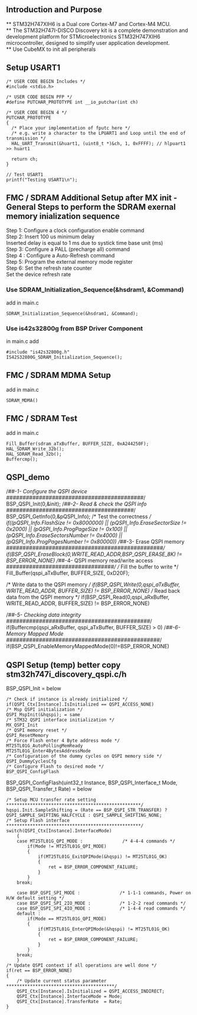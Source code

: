 ## Introduction and Purpose

** STM32H747XIH6 is a Dual core Cortex-M7 and Cortex-M4 MCU.  
** The STM32H747I-DISCO Discovery kit is a complete demonstration and development platform for STMicroelectronics STM32H747XIH6 microcontroller, designed to simplify user application development.   
** Use CubeMX to init all peripherals  

## Setup USART1 

	/* USER CODE BEGIN Includes */
	#include <stdio.h>
	
	/* USER CODE BEGIN PFP */
	#define PUTCHAR_PROTOTYPE int __io_putchar(int ch)

	/* USER CODE BEGIN 4 */
	PUTCHAR_PROTOTYPE
	{
	  /* Place your implementation of fputc here */
	  /* e.g. write a character to the LPUART1 and Loop until the end of transmission */
	  HAL_UART_Transmit(&huart1, (uint8_t *)&ch, 1, 0xFFFF); // hlpuart1 >> huart1

	  return ch;
	}
	
	// Test USART1
	printf("Testing USART1\n");

## FMC / SDRAM Additional Setup after MX init - General Steps to perform the SDRAM exernal memory inialization sequence  

Step 1:  Configure a clock configuration enable command   
Step 2: Insert 100 us minimum delay   
	Inserted delay is equal to 1 ms due to systick time base unit (ms)   
Step 3: Configure a PALL (precharge all) command    
Step 4 : Configure a Auto-Refresh command   
Step 5: Program the external memory mode register   
Step 6: Set the refresh rate counter    
	Set the device refresh rate    

### Use SDRAM_Initialization_Sequence(&hsdram1, &Command)  

add in main.c  

	SDRAM_Initialization_Sequence(&hsdram1, &Command);  

	
### Use is42s32800g from BSP Driver Component

in main.c add   

	#include "is42s32800g.h"   
	IS42S32800G_SDRAM_Initialization_Sequence();  

## FMC / SDRAM MDMA Setup  

add in main.c  

	SDRAM_MDMA()

## FMC / SDRAM Test 

add in main.c   

	Fill_Buffer(sdram_aTxBuffer, BUFFER_SIZE, 0xA244250F);  
	HAL_SDRAM_Write_32b();   
	HAL_SDRAM_Read_32b();   
	Buffercmp();  

## QSPI_demo

/*##-1- Configure the QSPI device ##########################################*/
BSP_QSPI_Init(0,&init);
/*##-2- Read & check the QSPI info #######################################*/
BSP_QSPI_GetInfo(0,&pQSPI_Info);
/* Test the correctness */
if((pQSPI_Info.FlashSize != 0x8000000) || (pQSPI_Info.EraseSectorSize != 0x2000)  ||
(pQSPI_Info.ProgPageSize != 0x100)  || (pQSPI_Info.EraseSectorsNumber != 0x4000) ||
(pQSPI_Info.ProgPagesNumber != 0x80000))
/*##-3- Erase QSPI memory ################################################*/
if(BSP_QSPI_EraseBlock(0,WRITE_READ_ADDR,BSP_QSPI_ERASE_8K) != BSP_ERROR_NONE)
/*##-4- QSPI memory read/write access  #################################*/
/* Fill the buffer to write */
Fill_Buffer(qspi_aTxBuffer, BUFFER_SIZE, 0xD20F);

/* Write data to the QSPI memory */
if(BSP_QSPI_Write(0,qspi_aTxBuffer, WRITE_READ_ADDR, BUFFER_SIZE) != BSP_ERROR_NONE)
/* Read back data from the QSPI memory */
if(BSP_QSPI_Read(0,qspi_aRxBuffer, WRITE_READ_ADDR, BUFFER_SIZE) != BSP_ERROR_NONE)

/*##-5- Checking data integrity ############################################*/
if(Buffercmp(qspi_aRxBuffer, qspi_aTxBuffer, BUFFER_SIZE) > 0)
/*##-6-Memory Mapped Mode ###############################################*/
if(BSP_QSPI_EnableMemoryMappedMode(0)!=BSP_ERROR_NONE)			


## QSPI Setup (temp) better copy stm32h747i_discovery_qspi.c/h  

BSP_QSPI_Init = below   

    /* Check if instance is already initialized */  
    if(QSPI_Ctx[Instance].IsInitialized == QSPI_ACCESS_NONE)  
	/* Msp QSPI initialization */
	QSPI_MspInit(&hqspi); = same 
	/* STM32 QSPI interface initialization */   
	MX_QSPI_Init   
	/* QSPI memory reset */   
	QSPI_ResetMemory   
	/* Force Flash enter 4 Byte address mode */   
	MT25TL01G_AutoPollingMemReady    
	MT25TL01G_Enter4BytesAddressMode   
	/* Configuration of the dummy cycles on QSPI memory side */   
	QSPI_DummyCyclesCfg   
	/* Configure Flash to desired mode */   
	BSP_QSPI_ConfigFlash


BSP_QSPI_ConfigFlash(uint32_t Instance, BSP_QSPI_Interface_t Mode, BSP_QSPI_Transfer_t Rate) = below   

	/* Setup MCU transfer rate setting ***************************************************/
	hqspi.Init.SampleShifting = (Rate == BSP_QSPI_STR_TRANSFER) ? QSPI_SAMPLE_SHIFTING_HALFCYCLE : QSPI_SAMPLE_SHIFTING_NONE;
	/* Setup Flash interface ***************************************************/
	switch(QSPI_Ctx[Instance].InterfaceMode)   
		{
		case MT25TL01G_QPI_MODE :               /* 4-4-4 commands */
			if(Mode != MT25TL01G_QPI_MODE)
			{
				if(MT25TL01G_ExitQPIMode(&hqspi) != MT25TL01G_OK)
				{
					ret = BSP_ERROR_COMPONENT_FAILURE;
				}
			}
		break;

		case BSP_QSPI_SPI_MODE :               /* 1-1-1 commands, Power on H/W default setting */
		case BSP_QSPI_SPI_2IO_MODE :           /* 1-2-2 read commands */
		case BSP_QSPI_SPI_4IO_MODE :           /* 1-4-4 read commands */
		default :
			if(Mode == MT25TL01G_QPI_MODE)
			{
				if(MT25TL01G_EnterQPIMode(&hqspi) != MT25TL01G_OK)
				{
					ret = BSP_ERROR_COMPONENT_FAILURE;
				}
			}
		break;
		}
	/* Update QSPI context if all operations are well done */
	if(ret == BSP_ERROR_NONE) 
	{
		/* Update current status parameter *****************************************/
		QSPI_Ctx[Instance].IsInitialized = QSPI_ACCESS_INDIRECT;
		QSPI_Ctx[Instance].InterfaceMode = Mode;
		QSPI_Ctx[Instance].TransferRate  = Rate;
	}

